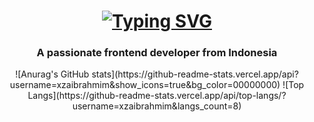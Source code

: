 <h1 align="center"><a href="https://git.io/typing-svg"><img src="https://readme-typing-svg.demolab.com?font=Fira+Code&weight=600&size=32&pause=1000&color=F7F2F2&width=435&lines=+Hi+%F0%9F%91%8B%2C+I'm+Xza+Abdul+Malik+Ibrahim" alt="Typing SVG" /></a></h1>

<h3 align="center">A passionate frontend developer from Indonesia</h3>


<div align="center">  
![Anurag's GitHub stats](https://github-readme-stats.vercel.app/api?username=xzaibrahmim&show_icons=true&bg_color=00000000)
  ![Top Langs](https://github-readme-stats.vercel.app/api/top-langs/?username=xzaibrahmim&langs_count=8)
</div>

